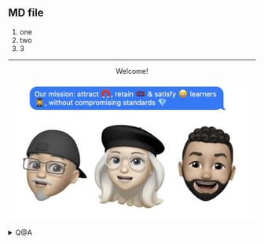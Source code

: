 ## MD file 

1. one
1. two
1. 3

----
<center>Welcome!</center>


![alt text](https://github.com/michelzam/lightcode/blob/29d67cdec34c51411670d090e3067ac28a549ce4/main.jpg?raw=true)

<details>
    <summary>Q@A</summary>
    <p>Q: How to add an image? <br>
       A: with a permalink  </p>
    </details>
      
    

